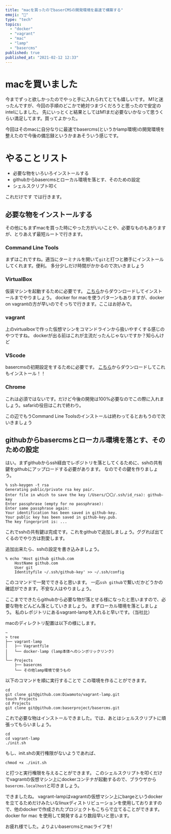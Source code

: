 ```yaml
---
title: "macを買ったのでbaserCMSの開発環境を最速で構築する"
emoji: "💬"
type: "tech"
topics:
  - "docker"
  - "vagrant"
  - "mac"
  - "lamp"
  - "basercms"
published: true
published_at: "2021-02-12 12:33"
---
```


# macを買いました

今までずっと欲しかったのでやっと手に入れられてとても嬉しいです。
M1と迷ったんですが、今回の手順のどこかで絶対つまづくだろうと思ったので安定のintelにしました。
先にいっとくと結果としてはM1まだ必要ないかなって思うくらい満足してます。買ってよかった。

今回はそのmacに自分なりに最速でbasercms(というかlamp環境)の開発環境を整えたので今後の備忘録というかまあそういう感じです。

# やることリスト
- 必要な物をいろいろインストールする
- githubからbasercmsとローカル環境を落とす、そのための設定
- シェルスクリプト叩く

これだけです
では行きます。

## 必要な物をインストールする

その他にもまずmacを買った時にやった方がいいことや、必要なものもありますが、とりあえず最短ルートで行きます。

### Command Line Tools
まずはこれですね。適当にターミナルを開いて`git`と打つと勝手にインストールしてくれます。便利。
多分少しだけ時間がかかるので次いきましょう

### VirtualBox
仮装マシンを起動するために必要です。
[こちら](https://www.virtualbox.org/)からダウンロードしてインストールまでやりましょう。
docker for macを使うパターンもありますが、docker on vagrantの方が早いのでそっちで行きます。ここはお好みで。

### vagrant
上のvirtualboxで作った仮想マシンをコマンドラインから扱いやすくする感じのやつですね。
dockerが出る前はこれが主流だったんじゃないですか？知らんけど

### VScode
basercmsの初期設定をするために必要です。
[こちら](https://azure.microsoft.com/ja-jp/products/visual-studio-code/)からダウンロードしてこれもインストール！！

### Chrome
これは必須ではないです。だけど今後の開発は100%必要なのでこの際に入れましょう。safariの役目はこれで終わり。

この辺でもうCommand Line Toolsのインストールは終わってるとおもうので次いきましょう

## githubからbasercmsとローカル環境を落とす、そのための設定

はい。まずgithubからssh経由でレポジトリを落としてくるために、sshの共有鍵をgithubにアップロードする必要があります。
なのでその鍵を作りましょう。
```
% ssh-keygen -t rsa
Generating public/private rsa key pair.
Enter file in which to save the key (/Users/〇〇/.ssh/id_rsa): github-key
Enter passphrase (empty for no passphrase): 
Enter same passphrase again: 
Your identification has been saved in github-key.
Your public key has been saved in github-key.pub.
The key fingerprint is: ...
```
これでsshの共有鍵は完成です。これをgithubで追加しましょう。ググれば出てくるのでやり方は割愛します。

追加出来たら、sshの設定を書き込みましょう。
```
% echo 'Host github github.com
    HostName github.com
    User git
    Identityfile ~/.ssh/github-key' >> ~/.ssh/config
```
このコマンドで一発でできると思います。
一応`ssh github`で繋いだかどうかの確認ができます。不安な人はやりましょう。

ここまでできたらgithubから必要な物が落とせる様になったと思いますので、必要な物をどんどん落としていきましょう。
まずローカル環境を落としましょう。
私のレポジトリにあるvagrant-lampを入れると早いです。（当社比）

macのディレクトリ配置は以下の様にします。
```
~ 
> tree
├── vagrant-lamp
│   ├── Vagrantfile
│   └── docker-lamp (lamp本体へのシンボリックリンク)
│
└── Projects
    ├── basercms
    └── その他lamp環境で使うもの
```

以下のコマンドを順に実行することで
この環境を作ることができます。
```
cd 
git clone git@github.com:Diwamoto/vagrant-lamp.git
touch Projects
cd Projects
git clone git@github.com:baserproject/basercms.git
```
これで必要な物はインストールできました。では、あとはシェルスクリプトに頑張ってもらいましょう。

```
cd
cd vagrant-lamp
./init.sh
```
もし、init.shの実行権限がないようであれば、
```
chmod +x ./init.sh
```
と打つと実行権限を与えることができます。
このシェルスクリプトを叩くだけでvagrantの仮想マシン上にdockerコンテナが起動するので、ブラウザから
`basercms.localhost`と叩きましょう。

できましたね。
vagrant-lampはvagrantの仮想マシン上にbargeというdockerを立てるためだけみたいなlinuxディストリビューションを使用しておりますので、他のdockerで作成されたプロジェクトもこちらで立てることができます。docker for mac を使用して開発するより数段早いと思います。


お疲れ様でした。よりよいbasercmsとmacライフを!
